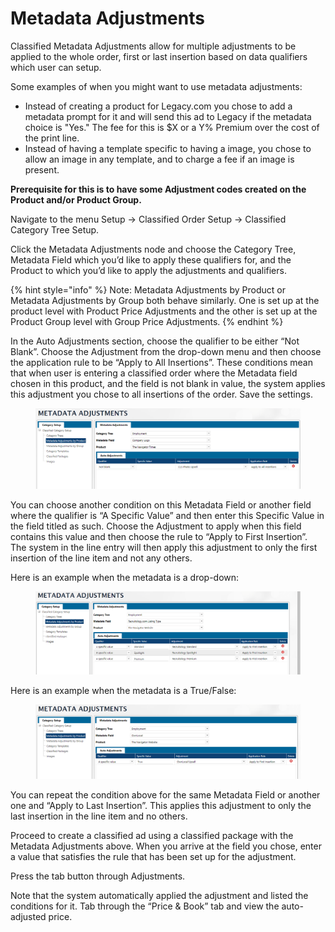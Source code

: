 # Metadata Adjustments

Classified Metadata Adjustments allow for multiple adjustments to be applied to the whole order, first or last insertion based on data qualifiers which user can setup.

Some examples of when you might want to use metadata adjustments:

* Instead of creating a product for Legacy.com you chose to add a metadata prompt for it and will send this ad to Legacy if the metadata choice is "Yes." The fee for this is $X or a Y% Premium over the cost of the print line.
* Instead of having a template specific to having a image, you chose to allow an image in any template, and to charge a fee if an image is present.

**Prerequisite for this is to have some Adjustment codes created on the Product and/or Product Group.**

Navigate to the menu Setup -> Classified Order Setup -> Classified Category Tree Setup.

Click the Metadata Adjustments node and choose the Category Tree, Metadata Field which you’d like to apply these qualifiers for, and the Product to which you’d like to apply the adjustments and qualifiers.

{% hint style="info" %}
Note: Metadata Adjustments by Product or Metadata Adjustments by Group both behave similarly. One is set up at the product level with Product Price Adjustments and the other is set up at the Product Group level with Group Price Adjustments.
{% endhint %}

In the Auto Adjustments section, choose the qualifier to be either “Not Blank”. Choose the Adjustment from the drop-down menu and then choose the application rule to be “Apply to All Insertions”. These conditions mean that when user is entering a classified order where the Metadata field chosen in this product, and the field is not blank in value, the system applies this adjustment you chose to all insertions of the order. Save the settings.

<figure><img src="../../../../.gitbook/assets/image (1001).png" alt=""><figcaption></figcaption></figure>

You can choose another condition on this Metadata Field or another field where the qualifier is “A Specific Value” and then enter this Specific Value in the field titled as such. Choose the Adjustment to apply when this field contains this value and then choose the rule to “Apply to First Insertion”. The system in the line entry will then apply this adjustment to only the first insertion of the line item and not any others.

Here is an example when the metadata is a drop-down:

<figure><img src="../../../../.gitbook/assets/image (461).png" alt=""><figcaption></figcaption></figure>

Here is an example when the metadata is a True/False:

<figure><img src="../../../../.gitbook/assets/image (903).png" alt=""><figcaption></figcaption></figure>

You can repeat the condition above for the same Metadata Field or another one and “Apply to Last Insertion”. This applies this adjustment to only the last insertion in the line item and no others.

Proceed to create a classified ad using a classified package with the Metadata Adjustments above. When you arrive at the field you chose, enter a value that satisfies the rule that has been set up for the adjustment.

Press the tab button through Adjustments.

Note that the system automatically applied the adjustment and listed the conditions for it. Tab through the “Price & Book” tab and view the auto-adjusted price.

